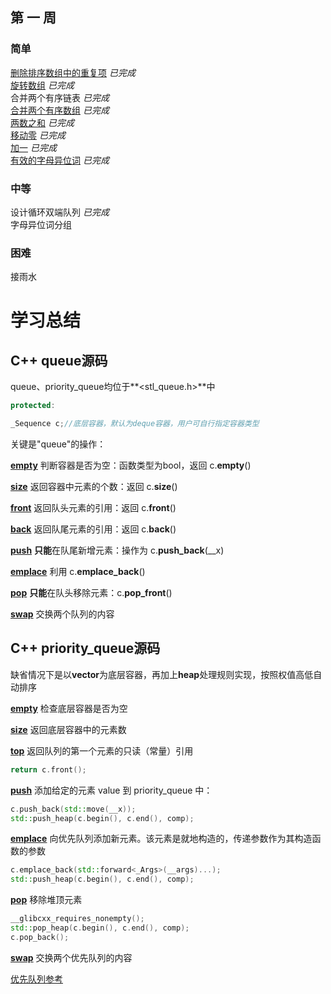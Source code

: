 ## 第 一 周  

### 简单

 [删除排序数组中的重复项](https://github.com/libracjj/AlgorithmQIUZHAO/blob/master/Week_01/Leetcode_26.cpp/) *已完成*   
 [旋转数组](https://github.com/libracjj/AlgorithmQIUZHAO/blob/master/Week_01/Leetcode_189.cpp)  *已完成*  
 合并两个有序链表  *已完成*  
 [合并两个有序数组](https://github.com/libracjj/AlgorithmQIUZHAO/blob/master/Week_01/Leetcode_88.py) *已完成*   
 [两数之和](https://github.com/libracjj/AlgorithmQIUZHAO/blob/master/Week_01/Leetcode_1.cpp) *已完成*   
 [移动零](https://github.com/libracjj/AlgorithmQIUZHAO/blob/master/Week_01/Leetcode_283.cpp) *已完成*   
 [加一](https://github.com/libracjj/AlgorithmQIUZHAO/blob/master/Week_01/Leetcode_66.cpp)  *已完成*   
 [有效的字母异位词](https://github.com/libracjj/AlgorithmQIUZHAO/blob/master/Week_01/Leetcode_242.cpp)   *已完成*      

### 中等 

 设计循环双端队列   *已完成*   
 字母异位词分组       

### 困难

 接雨水       

# 学习总结

## C++ queue源码   

queue、priority_queue均位于**<stl_queue.h>**中

```c++
protected:

_Sequence c;//底层容器，默认为deque容器，用户可自行指定容器类型 
```

关键是"queue"的操作：

[**empty**](http://www.cplusplus.com/reference/queue/queue/empty/) 判断容器是否为空：函数类型为bool，返回 c.**empty**()  

[**size**](http://www.cplusplus.com/reference/queue/queue/size/) 返回容器中元素的个数：返回 c.**size**()

[**front**](http://www.cplusplus.com/reference/queue/queue/front/) 返回队头元素的引用：返回 c.**front**()

[**back**](http://www.cplusplus.com/reference/queue/queue/back/) 返回队尾元素的引用：返回 c.**back**()

[**push**](http://www.cplusplus.com/reference/queue/queue/push/) **只能**在队尾新增元素：操作为 c.**push_back**(__x)

[**emplace**](http://www.cplusplus.com/reference/queue/queue/emplace/) 利用 c.**emplace_back**()

[**pop**](http://www.cplusplus.com/reference/queue/queue/pop/) **只能**在队头移除元素：c.**pop_front**()

[**swap**](http://www.cplusplus.com/reference/queue/queue/swap/) 交换两个队列的内容

## C++ priority_queue源码

缺省情况下是以**vector**为底层容器，再加上**heap**处理规则实现，按照权值高低自动排序



[**empty**](http://www.cplusplus.com/reference/queue/priority_queue/empty/) 检查底层容器是否为空

[**size**](http://www.cplusplus.com/reference/queue/priority_queue/size/) 返回底层容器中的元素数

[**top**](http://www.cplusplus.com/reference/queue/priority_queue/top/) 返回队列的第一个元素的只读（常量）引用

```c++
return c.front();
```

[**push**](http://www.cplusplus.com/reference/queue/priority_queue/push/) 添加给定的元素 value 到 priority_queue 中：

```c++
c.push_back(std::move(__x));   
std::push_heap(c.begin(), c.end(), comp);
```

[**emplace**](http://www.cplusplus.com/reference/queue/priority_queue/emplace/) 向优先队列添加新元素。该元素是就地构造的，传递参数作为其构造函数的参数

```c++
c.emplace_back(std::forward<_Args>(__args)...);
std::push_heap(c.begin(), c.end(), comp);
```

[**pop**](http://www.cplusplus.com/reference/queue/priority_queue/pop/) 移除堆顶元素

```c++
__glibcxx_requires_nonempty(); 
std::pop_heap(c.begin(), c.end(), comp);  
c.pop_back();
```

[**swap**](http://www.cplusplus.com/reference/queue/priority_queue/swap/) 交换两个优先队列的内容

[优先队列参考](https://blog.csdn.net/qq_38289815/article/details/106748014)

